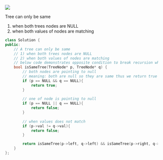 
![](https://i.imgur.com/guXJiB9.jpg)

Tree can only be same 
1) when both trees nodes are NULL
2) when both values of nodes are matching

```cpp
class Solution {
public:
    // A tree can only be same 
    // 1) when both trees nodes are NULL
    // 2) when both values of nodes are matching
    // below code demonstrates opposite condition to break recursion when not same
    bool isSameTree(TreeNode* p, TreeNode* q) {
        // both nodes are pointing to null
        // meaning: both are null so they are same thus we return true
        if (p == NULL && q == NULL){
            return true;
        }
        
        // one of node is pointing to null
        if (p == NULL || q == NULL){
            return false;
        }
        
        // when values does not match
        if (p->val != q->val){
            return false;
        }

        return isSameTree(p->left, q->left) && isSameTree(p->right, q->right);
    }
};
```




